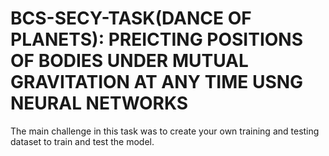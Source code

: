 # BCS-SECY-TASK(DANCE OF PLANETS): PREICTING POSITIONS OF BODIES UNDER MUTUAL GRAVITATION AT ANY TIME USNG NEURAL NETWORKS

The main challenge in this task was to create your own training and testing dataset to train and test the model.
